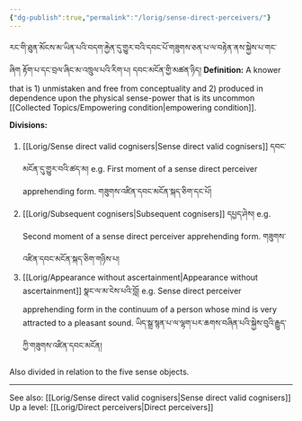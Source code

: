 ```yaml
---
{"dg-publish":true,"permalink":"/lorig/sense-direct-perceivers/"}
---
```


རང་གི་ཐུན་མོངས་མ་ཡིན་པའི་བདག་རྐྱེན་དུ་གྱུར་བའི་དབང་པོ་གཟུགས་ཅན་པ་ལ་བརྟེན་ནས་སྐྱེས་པ་གང་ཞིག རྟོག་པ་དང་བྲལ་ཞིང་མ་འཁྲུལ་པའི་རིག་པ།
དབང་མངོན་གྱི་མཚན་ཉིད།
**Definition:** A knower that is 1) unmistaken and free from conceptuality and 2) produced in dependence upon the physical sense-power that is its uncommon [[Collected Topics/Empowering condition\|empowering condition]].

**Divisions:**
1. [[Lorig/Sense direct valid cognisers\|Sense direct valid cognisers]] དབང་མངོན་དུ་གྱུར་བའི་ཚད་མ།
   e.g. First moment of a sense direct perceiver apprehending form. གཟུགས་འཛིན་དབང་མངོན་སྐད་ཅིག་དང་པོ།
2. [[Lorig/Subsequent cognisers\|Subsequent cognisers]] དཔྱད་ཤེས།
   e.g. Second moment of a sense direct perceiver apprehending form. གཟུགས་འཛིན་དབང་མངོན་སྐད་ཅིག་གཉིས་པ།
3. [[Lorig/Appearance without ascertainment\|Appearance without ascertainment]] སྣང་ལ་མ་ངེས་པའི་བློ།
   e.g. Sense direct perceiver apprehending form in the continuum of a person whose mind is very attracted to a pleasant sound. ཡིད་སྒྲ་སྙན་པ་ལ་ལྷག་པར་ཆགས་བཞིན་པའི་སྐྱེས་བུའི་རྒྱུད་ཀྱི་གཟུགས་འཛིན་དབང་མངོན།

Also divided in relation to the five sense objects.

---
See also: [[Lorig/Sense direct valid cognisers\|Sense direct valid cognisers]]
Up a level: [[Lorig/Direct perceivers\|Direct perceivers]]
